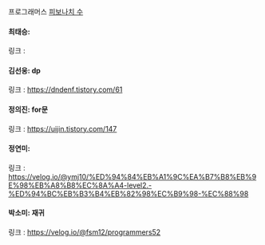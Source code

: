 프로그래머스 [피보나치 수](https://school.programmers.co.kr/learn/courses/30/lessons/12945)<br>

#### 최태승: 
링크 : 

#### 김선웅: dp
링크 : https://dndenf.tistory.com/61

#### 정의진: for문
링크 : https://uijin.tistory.com/147

#### 정연미: 
링크 : https://velog.io/@ymj10/%ED%94%84%EB%A1%9C%EA%B7%B8%EB%9E%98%EB%A8%B8%EC%8A%A4-level2.-%ED%94%BC%EB%B3%B4%EB%82%98%EC%B9%98-%EC%88%98

#### 박소미: 재귀
링크 : https://velog.io/@fsm12/programmers52
